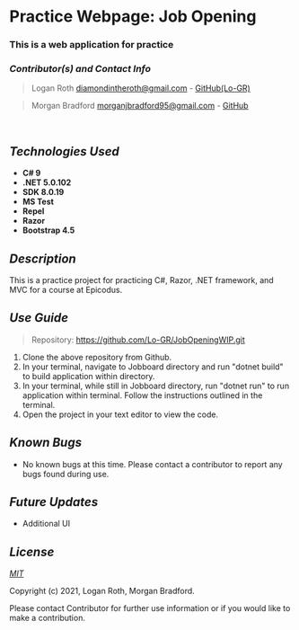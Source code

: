 # **Practice Webpage: Job Opening**
### This is a web application for practice

 ### _Contributor(s) and Contact Info_
> Logan Roth diamondintheroth@gmail.com - [GitHub(Lo-GR)](https://github.com/Lo-GR)

> Morgan Bradford morganjbradford95@gmail.com - [GitHub](https://github.com/MorganJBradford)

<br/>

## _Technologies Used_

* **C# 9**
* **.NET 5.0.102**
* **SDK 8.0.19**
* **MS Test**
* **Repel**
* **Razor**
* **Bootstrap 4.5**

## _Description_

This is a practice project for practicing C#, Razor, .NET framework, and MVC for a course at Epicodus.

## _Use Guide_

> Repository: https://github.com/Lo-GR/JobOpeningWIP.git
1. Clone the above repository from Github.
2. In your terminal, navigate to Jobboard directory and run "dotnet build" to build application within directory. 
3. In your terminal, while still in Jobboard directory, run "dotnet run" to run application within terminal. Follow the instructions outlined in the terminal.
4. Open the project in your text editor to view the code.


## _Known Bugs_
* No known bugs at this time. Please contact a contributor to report any bugs found during use.

## _Future Updates_
* Additional UI

## _License_

[_MIT_](https://opensource.org/licenses/MIT)

Copyright (c) 2021, Logan Roth, Morgan Bradford.

Please contact Contributor for further use information or if you would like to make a contribution.